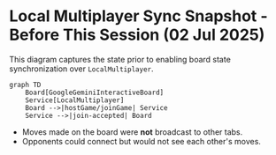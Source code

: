 # Local Multiplayer Sync Snapshot - Before This Session (02 Jul 2025)

This diagram captures the state prior to enabling board state synchronization over `LocalMultiplayer`.

```mermaid
graph TD
    Board[GoogleGeminiInteractiveBoard]
    Service[LocalMultiplayer]
    Board -->|hostGame/joinGame| Service
    Service -->|join-accepted| Board
```

* Moves made on the board were **not** broadcast to other tabs.
* Opponents could connect but would not see each other's moves.
